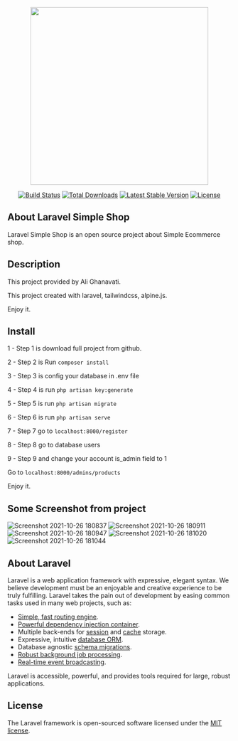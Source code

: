 <p align="center"><a href="https://laravel.com" target="_blank"><img src="https://raw.githubusercontent.com/laravel/art/master/logo-lockup/5%20SVG/2%20CMYK/1%20Full%20Color/laravel-logolockup-cmyk-red.svg" width="400"></a></p>

<p align="center">
<a href="https://travis-ci.org/laravel/framework"><img src="https://travis-ci.org/laravel/framework.svg" alt="Build Status"></a>
<a href="https://packagist.org/packages/laravel/framework"><img src="https://img.shields.io/packagist/dt/laravel/framework" alt="Total Downloads"></a>
<a href="https://packagist.org/packages/laravel/framework"><img src="https://img.shields.io/packagist/v/laravel/framework" alt="Latest Stable Version"></a>
<a href="https://packagist.org/packages/laravel/framework"><img src="https://img.shields.io/packagist/l/laravel/framework" alt="License"></a>
</p>

## About Laravel Simple Shop

Laravel Simple Shop is an open source project about Simple Ecommerce shop.

## Description

This project provided by Ali Ghanavati.

This project created with laravel, tailwindcss, alpine.js.

Enjoy it.

## Install

1 - Step 1 is download full project from github.

2 - Step 2 is Run `composer install`

3 - Step 3 is config your database in .env file

4 - Step 4 is run `php artisan key:generate`

5 - Step 5 is run `php artisan migrate`

6 - Step 6 is run `php artisan serve`

7 - Step 7 go to `localhost:8000/register`

8 - Step 8 go to database users

9 - Step 9 and change your account is_admin field to 1

Go to `localhost:8000/admins/products`

Enjoy it.

## Some Screenshot from project
![Screenshot 2021-10-26 180837](https://user-images.githubusercontent.com/60067642/138902695-d099e5b9-0399-4a04-b97e-c2300deeced6.png)
![Screenshot 2021-10-26 180911](https://user-images.githubusercontent.com/60067642/138902840-0dcef2d3-ceb1-4ec3-8f89-9e141a3c766a.png)
![Screenshot 2021-10-26 180947](https://user-images.githubusercontent.com/60067642/138902858-d8831354-49e9-4ccf-9e8f-521eaa6a50e3.png)
![Screenshot 2021-10-26 181020](https://user-images.githubusercontent.com/60067642/138902863-44267958-5fad-4df7-86d3-0a6628ca1113.png)
![Screenshot 2021-10-26 181044](https://user-images.githubusercontent.com/60067642/138902871-710b80b5-e7f8-4326-a0f5-b5fd9560c380.png)

## About Laravel

Laravel is a web application framework with expressive, elegant syntax. We believe development must be an enjoyable and creative experience to be truly fulfilling. Laravel takes the pain out of development by easing common tasks used in many web projects, such as:

- [Simple, fast routing engine](https://laravel.com/docs/routing).
- [Powerful dependency injection container](https://laravel.com/docs/container).
- Multiple back-ends for [session](https://laravel.com/docs/session) and [cache](https://laravel.com/docs/cache) storage.
- Expressive, intuitive [database ORM](https://laravel.com/docs/eloquent).
- Database agnostic [schema migrations](https://laravel.com/docs/migrations).
- [Robust background job processing](https://laravel.com/docs/queues).
- [Real-time event broadcasting](https://laravel.com/docs/broadcasting).

Laravel is accessible, powerful, and provides tools required for large, robust applications.

## License

The Laravel framework is open-sourced software licensed under the [MIT license](https://opensource.org/licenses/MIT).
